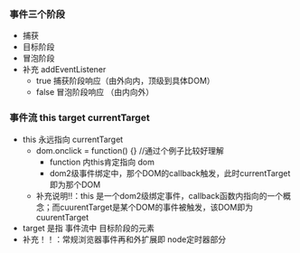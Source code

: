 ### 事件三个阶段
+ 捕获
+ 目标阶段
+ 冒泡阶段
+ 补充 addEventListener 
    + true  捕获阶段响应（由外向内，顶级到具体DOM）
    + false 冒泡阶段响应 （由内向外）
    
### 事件流 this target currentTarget
+ this 永远指向 currentTarget
    + dom.onclick = function() {} //通过个例子比较好理解
        + function 内this肯定指向 dom
        + dom2级事件绑定中，那个DOM的callback触发，此时currentTarget 即为那个DOM
    + 补充说明!!：this 是一个dom2级绑定事件，callback函数内指向的一个概念；而cuurentTarget是某个DOM的事件被触发，该DOM即为cuurentTarget
+ target 是指 事件流中 目标阶段的元素
+ 补充！！：常规浏览器事件再和外扩展即 node定时器部分